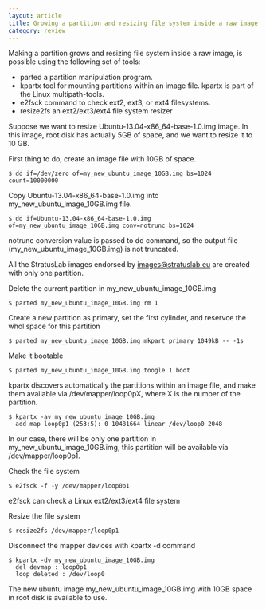 ```yaml
---
layout: article
title: Growing a partition and resizing file system inside a raw image
category: review
---
```



Making a partition grows and resizing file system inside a raw image, is possible using the following set of tools:

* parted a partition manipulation program.
* kpartx tool for mounting partitions within an image file. kpartx is part of the Linux multipath-tools.
* e2fsck command to check ext2, ext3, or ext4 filesystems.
* resize2fs an ext2/ext3/ext4 file system resizer

Suppose we want to resize Ubuntu-13.04-x86_64-base-1.0.img image. In this image, root disk has actually 5GB of space, and we want to resize it to 10 GB.

First thing to do, create an image file with 10GB of space.

    $ dd if=/dev/zero of=my_new_ubuntu_image_10GB.img bs=1024 count=10000000 

Copy Ubuntu-13.04-x86_64-base-1.0.img into my_new_ubuntu_image_10GB.img file. 

    $ dd if=Ubuntu-13.04-x86_64-base-1.0.img of=my_new_ubuntu_image_10GB.img conv=notrunc bs=1024

 notrunc conversion value is passed to dd command, so the output file (my_new_ubuntu_image_10GB.img) is not truncated.

All the StratusLab images endorsed by images@stratuslab.eu are created with only one partition. 

Delete the current partition in my_new_ubuntu_image_10GB.img

    $ parted my_new_ubuntu_image_10GB.img rm 1

Create a new partition as primary, set the first cylinder, and reservce the whol space for this partition

    $ parted my_new_ubuntu_image_10GB.img mkpart primary 1049kB -- -1s 

Make it bootable

    $ parted my_new_ubuntu_image_10GB.img toogle 1 boot 


kpartx discovers automatically the partitions within an image file, and make them available via /dev/mapper/loop0pX, where X is the number of the partition.

    $ kpartx -av my_new_ubuntu_image_10GB.img 
      add map loop0p1 (253:5): 0 10481664 linear /dev/loop0 2048

In our case, there will be only one partition in my_new_ubuntu_image_10GB.img, this partition will be available via /dev/mapper/loop0p1.

Check the file system

    $ e2fsck -f -y /dev/mapper/loop0p1

e2fsck can check a Linux ext2/ext3/ext4 file system

Resize the file system

    $ resize2fs /dev/mapper/loop0p1


Disconnect the mapper devices with kpartx -d command

    $ kpartx -dv my_new_ubuntu_image_10GB.img 
      del devmap : loop0p1 
      loop deleted : /dev/loop0 


The new ubuntu image my_new_ubuntu_image_10GB.img with 10GB space in root disk is available to use.

